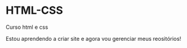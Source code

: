 # HTML-CSS
 Curso html e css

 Estou aprendendo a criar site e agora vou gerenciar meus reositórios!
